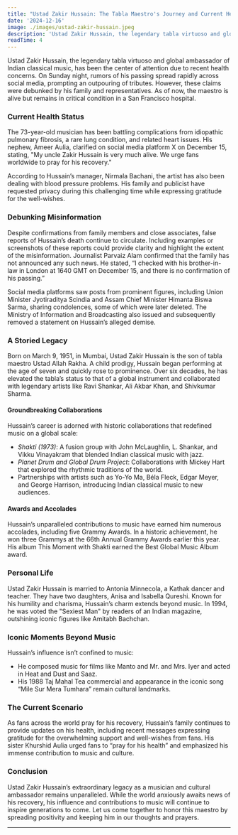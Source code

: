 ```yaml
---
title: "Ustad Zakir Hussain: The Tabla Maestro's Journey and Current Health Updates"
date: '2024-12-16'
image: ./images/ustad-zakir-hussain.jpeg
description: 'Ustad Zakir Hussain, the legendary tabla virtuoso and global ambassador of Indian classical music, has been the center of attention due to recent health concerns. As of now, the maestro is alive but remains in critical condition in a San Francisco hospital.'
readTime: 4
---
```


Ustad Zakir Hussain, the legendary tabla virtuoso and global ambassador of Indian classical music, has been the center of attention due to recent health concerns. On Sunday night, rumors of his passing spread rapidly across social media, prompting an outpouring of tributes. However, these claims were debunked by his family and representatives. As of now, the maestro is alive but remains in critical condition in a San Francisco hospital.

### Current Health Status

The 73-year-old musician has been battling complications from idiopathic pulmonary fibrosis, a rare lung condition, and related heart issues. His nephew, Ameer Aulia, clarified on social media platform X on December 15, stating, \"My uncle Zakir Hussain is very much alive. We urge fans worldwide to pray for his recovery."

According to Hussain’s manager, Nirmala Bachani, the artist has also been dealing with blood pressure problems. His family and publicist have requested privacy during this challenging time while expressing gratitude for the well-wishes.

### Debunking Misinformation

Despite confirmations from family members and close associates, false reports of Hussain’s death continue to circulate. Including examples or screenshots of these reports could provide clarity and highlight the extent of the misinformation. Journalist Parvaiz Alam confirmed that the family has not announced any such news. He stated, “I checked with his brother-in-law in London at 1640 GMT on December 15, and there is no confirmation of his passing.”

Social media platforms saw posts from prominent figures, including Union Minister Jyotiraditya Scindia and Assam Chief Minister Himanta Biswa Sarma, sharing condolences, some of which were later deleted. The Ministry of Information and Broadcasting also issued and subsequently removed a statement on Hussain’s alleged demise.

### A Storied Legacy

Born on March 9, 1951, in Mumbai, Ustad Zakir Hussain is the son of tabla maestro Ustad Allah Rakha. A child prodigy, Hussain began performing at the age of seven and quickly rose to prominence. Over six decades, he has elevated the tabla’s status to that of a global instrument and collaborated with legendary artists like Ravi Shankar, Ali Akbar Khan, and Shivkumar Sharma.

#### Groundbreaking Collaborations

Hussain’s career is adorned with historic collaborations that redefined music on a global scale:

- _Shakti (1973)_: A fusion group with John McLaughlin, L. Shankar, and Vikku Vinayakram that blended Indian classical music with jazz.
- _Planet Drum and Global Drum Project_: Collaborations with Mickey Hart that explored the rhythmic traditions of the world.
- Partnerships with artists such as Yo-Yo Ma, Béla Fleck, Edgar Meyer, and George Harrison, introducing Indian classical music to new audiences.

#### Awards and Accolades

Hussain’s unparalleled contributions to music have earned him numerous accolades, including five Grammy Awards. In a historic achievement, he won three Grammys at the 66th Annual Grammy Awards earlier this year. His album This Moment with Shakti earned the Best Global Music Album award.

### Personal Life

Ustad Zakir Hussain is married to Antonia Minnecola, a Kathak dancer and teacher. They have two daughters, Anisa and Isabella Qureshi. Known for his humility and charisma, Hussain’s charm extends beyond music. In 1994, he was voted the "Sexiest Man" by readers of an Indian magazine, outshining iconic figures like Amitabh Bachchan.

### Iconic Moments Beyond Music

Hussain’s influence isn’t confined to music:

- He composed music for films like Manto and Mr. and Mrs. Iyer and acted in Heat and Dust and Saaz.
- His 1988 Taj Mahal Tea commercial and appearance in the iconic song “Mile Sur Mera Tumhara” remain cultural landmarks.

### The Current Scenario

As fans across the world pray for his recovery, Hussain’s family continues to provide updates on his health, including recent messages expressing gratitude for the overwhelming support and well-wishes from fans. His sister Khurshid Aulia urged fans to “pray for his health” and emphasized his immense contribution to music and culture.

### Conclusion

Ustad Zakir Hussain’s extraordinary legacy as a musician and cultural ambassador remains unparalleled. While the world anxiously awaits news of his recovery, his influence and contributions to music will continue to inspire generations to come. Let us come together to honor this maestro by spreading positivity and keeping him in our thoughts and prayers.

---
